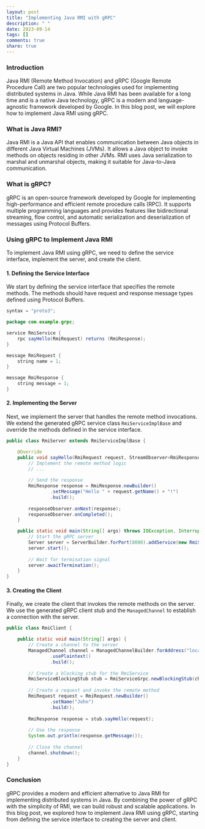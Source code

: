 ```yaml
---
layout: post
title: "Implementing Java RMI with gRPC"
description: " "
date: 2023-09-14
tags: []
comments: true
share: true
---
```


### Introduction

Java RMI (Remote Method Invocation) and gRPC (Google Remote Procedure Call) are two popular technologies used for implementing distributed systems in Java. While Java RMI has been available for a long time and is a native Java technology, gRPC is a modern and language-agnostic framework developed by Google. In this blog post, we will explore how to implement Java RMI using gRPC.

### What is Java RMI?

Java RMI is a Java API that enables communication between Java objects in different Java Virtual Machines (JVMs). It allows a Java object to invoke methods on objects residing in other JVMs. RMI uses Java serialization to marshal and unmarshal objects, making it suitable for Java-to-Java communication.

### What is gRPC?

gRPC is an open-source framework developed by Google for implementing high-performance and efficient remote procedure calls (RPC). It supports multiple programming languages and provides features like bidirectional streaming, flow control, and automatic serialization and deserialization of messages using Protocol Buffers.

### Using gRPC to Implement Java RMI

To implement Java RMI using gRPC, we need to define the service interface, implement the server, and create the client.

#### 1. Defining the Service Interface

We start by defining the service interface that specifies the remote methods. The methods should have request and response message types defined using Protocol Buffers.

```java
syntax = "proto3";

package com.example.grpc;

service RmiService {
    rpc sayHello(RmiRequest) returns (RmiResponse);
}

message RmiRequest {
    string name = 1;
}

message RmiResponse {
    string message = 1;
}
```

#### 2. Implementing the Server

Next, we implement the server that handles the remote method invocations. We extend the generated gRPC service class `RmiServiceImplBase` and override the methods defined in the service interface.

```java
public class RmiServer extends RmiServiceImplBase {

    @Override
    public void sayHello(RmiRequest request, StreamObserver<RmiResponse> responseObserver) {
        // Implement the remote method logic
        // ...
        
        // Send the response
        RmiResponse response = RmiResponse.newBuilder()
                .setMessage("Hello " + request.getName() + "!")
                .build();
        
        responseObserver.onNext(response);
        responseObserver.onCompleted();
    }

    public static void main(String[] args) throws IOException, InterruptedException {
        // Start the gRPC server
        Server server = ServerBuilder.forPort(8080).addService(new RmiServer()).build();
        server.start();
        
        // Wait for termination signal
        server.awaitTermination();
    }
}
```

#### 3. Creating the Client

Finally, we create the client that invokes the remote methods on the server. We use the generated gRPC client stub and the `ManagedChannel` to establish a connection with the server.

```java
public class RmiClient {

    public static void main(String[] args) {
        // Create a channel to the server
        ManagedChannel channel = ManagedChannelBuilder.forAddress("localhost", 8080)
                .usePlaintext()
                .build();
        
        // Create a blocking stub for the RmiService
        RmiServiceBlockingStub stub = RmiServiceGrpc.newBlockingStub(channel);
        
        // Create a request and invoke the remote method
        RmiRequest request = RmiRequest.newBuilder()
                .setName("John")
                .build();
        
        RmiResponse response = stub.sayHello(request);
        
        // Use the response
        System.out.println(response.getMessage());
        
        // Close the channel
        channel.shutdown();
    }
}
```

### Conclusion

gRPC provides a modern and efficient alternative to Java RMI for implementing distributed systems in Java. By combining the power of gRPC with the simplicity of RMI, we can build robust and scalable applications. In this blog post, we explored how to implement Java RMI using gRPC, starting from defining the service interface to creating the server and client.